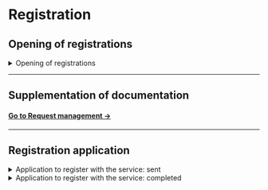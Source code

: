 # Registration

## Opening of registrations

<details>

<summary>Opening of registrations</summary>

**🖋 Title of the message:** The registrations for <mark style="color:purple;">{subject}</mark> are now open

🗒 **Text of the message**:

From \<dd/mm/yyyy> to \<dd/mm/yyyy> you can apply to register with the \<service type> service.

For more information, and to apply to register, \[visit this website]\(URL).

**🪄 Button:** Apply

***

**Recipients**: All citizens who have ...

**When to send it**: .....

**User story**: As I citizen I want to receive a reminder about the opening of new registrations.

</details>

***

## Supplementation of documentation

#### [Go to Request management →](./#integrazione-documentazione-1)

***

## Registration application

<details>

<summary>Application to register with the service: sent</summary>

**🖋 Title of the message:** We have received your question

🗒 **Text of the message**:

On \<dd/mm/yyyy> we received your application to register with the \<service type> service.

\[If assigned] The protocol number of your application is: \<nnnn>

To consult your application summary, \[visit this website]\(URL).

**🪄 Button**: Go to your application

***

**Recipients:** Citizens who have submitted a registration application.

**When to send it:** When the application is received by the institution.

**User story:** As a citizen, I want to receive updates about the status of my application.

</details>

<details>

<summary>Application to register with the service: completed</summary>

**🖋 Title of the message:** You have confirmed your registration application

🗒 **Text of the message**:

You have confirmed <mark style="color:purple;">{subject}</mark> for your application to register in <mark style="color:purple;">{subject}</mark>.

To consult your application, \[visit this website]\(URL).

**🪄 Button**: n/a

***

**Recipients**: All the citizens resident in the geographical area where the service is active ...

**When to send it**: When the citizen decides to ...

**User story**: As a citizen, I want to receive notifications about the status of my registration application.

</details>
